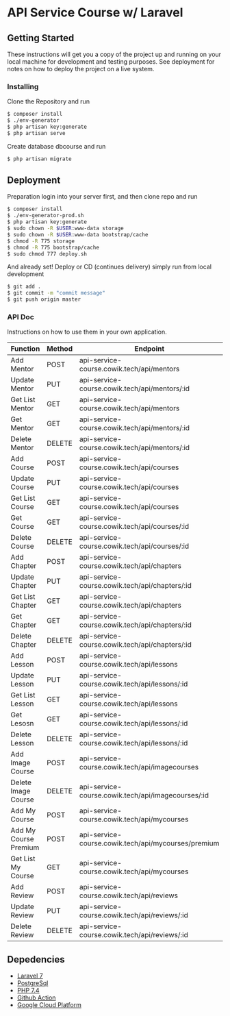 # API Service Course w/ Laravel

## Getting Started

These instructions will get you a copy of the project up and running on your local machine for development and testing purposes. See deployment for notes on how to deploy the project on a live system.

### Installing

Clone the Repository and run

```sh
$ composer install
$ ./env-generator
$ php artisan key:generate
$ php artisan serve
```

Create database dbcourse and run

```sh
$ php artisan migrate
```

## Deployment

Preparation login into your server first, and then clone repo and run 

```sh
$ composer install
$ ./env-generator-prod.sh
$ php artisan key:generate
$ sudo chown -R $USER:www-data storage
$ sudo chown -R $USER:www-data bootstrap/cache
$ chmod -R 775 storage
$ chmod -R 775 bootstrap/cache
$ sudo chmod 777 deploy.sh
```

And already set! Deploy or CD (continues delivery) simply run from local development

```sh
$ git add .
$ git commit -m "commit message"
$ git push origin master
```

### API Doc

Instructions on how to use them in your own application.

| Function | Method | Endpoint |
| ------ | ------ | ------ |
| Add Mentor | POST | api-service-course.cowik.tech/api/mentors |
| Update Mentor | PUT | api-service-course.cowik.tech/api/mentors/:id |
| Get List Mentor | GET | api-service-course.cowik.tech/api/mentors |
| Get Mentor | GET | api-service-course.cowik.tech/api/mentors/:id |
| Delete Mentor | DELETE | api-service-course.cowik.tech/api/mentors/:id |
| Add Course | POST | api-service-course.cowik.tech/api/courses |
| Update Course | PUT | api-service-course.cowik.tech/api/courses |
| Get List Course | GET | api-service-course.cowik.tech/api/courses |
| Get Course | GET | api-service-course.cowik.tech/api/courses/:id |
| Delete Course | DELETE | api-service-course.cowik.tech/api/courses/:id |
| Add Chapter | POST | api-service-course.cowik.tech/api/chapters |
| Update Chapter | PUT | api-service-course.cowik.tech/api/chapters/:id |
| Get List Chapter | GET | api-service-course.cowik.tech/api/chapters |
| Get Chapter | GET | api-service-course.cowik.tech/api/chapters/:id |
| Delete Chapter | DELETE | api-service-course.cowik.tech/api/chapters/:id |
| Add Lesson | POST | api-service-course.cowik.tech/api/lessons |
| Update Lesson | PUT | api-service-course.cowik.tech/api/lessons/:id |
| Get List Lesson | GET | api-service-course.cowik.tech/api/lessons |
| Get Lesosn | GET | api-service-course.cowik.tech/api/lessons/:id |
| Delete Lesson | DELETE | api-service-course.cowik.tech/api/lessons/:id |
| Add Image Course | POST | api-service-course.cowik.tech/api/imagecourses |
| Delete Image Course | DELETE | api-service-course.cowik.tech/api/imagecourses/:id |
| Add My Course | POST | api-service-course.cowik.tech/api/mycourses |
| Add My Course Premium | POST | api-service-course.cowik.tech/api/mycourses/premium |
| Get List My Course | GET | api-service-course.cowik.tech/api/mycourses |
| Add Review | POST | api-service-course.cowik.tech/api/reviews |
| Update Review | PUT | api-service-course.cowik.tech/api/reviews/:id |
| Delete Review | DELETE | api-service-course.cowik.tech/api/reviews/:id |

## Depedencies

- [Laravel 7](https://laravel.com/docs/7.x)
- [PostgreSql](https://www.postgresql.org/)
- [PHP 7.4](https://www.php.net/releases/7_4_0.php)
- [Github Action](https://docs.github.com/en/actions)
- [Google Cloud Platform](https://cloud.google.com/)